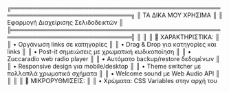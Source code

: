 


╔══════════════════════════════════════════════════════════════════════════════╗
║                          ΤΑ ΔΙΚΑ ΜΟΥ ΧΡΗΣΙΜΑ                                 ║
║                    Εφαρμογή Διαχείρισης Σελιδοδεικτών                        ║
╠══════════════════════════════════════════════════════════════════════════════╣
║                                                                              ║
║ 📌 ΧΑΡΑΚΤΗΡΙΣΤΙΚΑ:                                                          ║
║ • Οργάνωση links σε κατηγορίες                                              ║ 
║ • Drag & Drop για κατηγορίες και links                                      ║
║ • Post-it σημειώσεις με χρωματική κωδικοποίηση                              ║
║ • Zuccaradio web radio player                                               ║
║ • Αυτόματο backup/restore δεδομένων                                         ║
║ • Responsive design για mobile/desktop                                      ║
║ • Theme switcher με πολλαπλά χρωματικά σχήματα                              ║
║ • Welcome sound με Web Audio API                                            ║
║                                                                             ║
║ 🔧 ΜΙΚΡΟΡΥΘΜΙΣΕΙΣ:                                                          ║
║ • Χρώματα: CSS Variables στην αρχή του <style>                              ║
║ • Κουμπιά: Τμήμα "ΜΠΑΡΑ ΚΟΥΜΠΙΩΝ" στο CSS                                   ║
║ • Widgets: Τμήματα "POST-IT WIDGET" και "RADIO PLAYER WIDGET"               ║
║ • Ήχοι: Τμήμα "WELCOME SOUND" στο JavaScript                                ║
║                                                                             ║
║ 📅 Τελευταία ενημέρωση: 2025-10-15                                         ║
║ 👨‍💻 Φτιαγμένο με αγάπη από το Doukas Pharmacy Support®                      ║
╚════════════════════════════════════════════════════════════════════════════╝
Greek Learning Flashcards
Ένα διαδραστικό εφαρμογή shortcuts

📋 Περιγραφή
Αυτό το project είναι μια διαδραστική εφαρμογή shortcuts που βοηθά στον ευκολο χειρισμό τους 

✨ Λειτουργίες
📖 shortcut Mode:  με flip animation

📱 Responsive Design: Πλήρης ανταποκριση σε κινητά και tablet

🎨 Ελκυστική διεπαφή: Σύγχρονο και φιλικό σχεδιασμό

🚀 Χρήση
Ανοίξτε το index.html στον browser σας

🛠️ Τεχνολογίες
HTML5

CSS3 (με animations)

JavaScript (ES6+)



📁 Δομή Αρχείων
text
greek-flashcards/
│
├── index.html          # Κύρια σελίδα εφαρμογής
├── README.md           # Αυτό το αρχείο
└── assets/             # Φάκελος για μελλοντικά assets
🔧 Μελλοντικές Βελτιώσεις
Προσθήκη περισσότερων κατηγοριών
Δυνατότητα προσθήκης custom shortcuts

Offline λειτουργία

📄 Άδεια Χρήσης
Αυτό το project είναι ανοιχτού κώδικα και διατίθεται υπό την άδεια MIT.

Δημιουργήθηκε με ❤️ για την εκμάθηση της Ελληνικής γλώσσας

